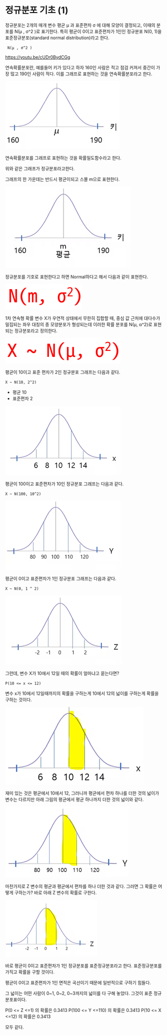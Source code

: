 # 정규분포 기초 (1)



정규분포는 2개의 매개 변수 평균 μ 과 표준편차 σ 에 대해 모양이 결정되고, 이때의 분포를 N(μ , σ^2 )로 표기한다. 특히 평균이 0이고 표준편차가 1인인 정규분포 N(0, 1)을 표준정규분포(standard normal distribution)라고 한다. 

```
 N(μ , σ^2 )
```


https://youtu.be/cUDr0BydCGg


연속확률분포란, 예를들어 키가 있다고 하자 160인 사람은 적고 점검 커져서 중간이 가장 많고 190인 사람이 적다. 이를 그래프로 표현하는 것을 연속확률분포라고 한다. 



![](../../.gitbook/assets/da/normal/normal03.png)


연속확률분포를 그래프로 표현하는 것을 확률밀도함수라고 한다. 

위와 같은 그래프가 정규분포라고한다. 


그래프의 한 가운데는 반드시 평균이되고 스몰 m으로 표현한다. 


![](../../.gitbook/assets/da/normal/normal04.png)



정규분포를 기호로 표현한다고 하면 Normal하다고 해서 다음과 같이 표현한다. 

![](../../.gitbook/assets/da/normal/normal07.png)



1차 연속형 확률 변수 X가 우연적 상태에서 무한히 집합할 때, 중심 값 근처에 대다수가 밀집되는 좌우 대칭의 종 모양분포가 형성되는데 이러한 확률 분포를 
N(μ, α^2)로 표현되는 정규분포라고 정의한다. 


![](../../.gitbook/assets/da/normal/normal06.png)



평균이 10이고 표준 편차가 2인 정규분포 그래프는 다음과 같다. 

```
X ~ N(10, 2^2)
```
* 평균 10 
* 표준편차 2 


![](../../.gitbook/assets/da/normal/normal08.png)




평균이 100이고 표준편차가 10인 정규분포 그래프는 다음과 같다. 
```
X ~ N(100, 10^2)
```

![](../../.gitbook/assets/da/normal/normal09.png)




평균이 0이고 표준편차가 1인 정규분포 그래프는 다음과 같다. 


```
X ~ N(0, 1 ^ 2)
```

![](../../.gitbook/assets/da/normal/normal10.png)


그런데, 변수 X가 10에서 12일 때의 확률이 얼마냐고 묻는다면? 


```
P(10 <= x <= 12) 
```

변수 x가 10에서 12일때까지의 확률을 구하는게 10에서 12의 넓이를 구하는게 확률을 구하는 것이다. 

![](../../.gitbook/assets/da/normal/normal11.png)


재미 있는 것은 평균에서 10에서 12, 그러니까 평균에서 편차 하나를 더한 것의 넓이가 변수는 다르지만 아래 그림의 평균에서 평균 하나까지 더한 것의 넓이와 같다. 



![](../../.gitbook/assets/da/normal/normal12.png)

마찬가지로 Z 변수의 평균과 평균에서 편차를 하나 더한 것과 같다. 그러면 그 확률은 어떻게 구하는가? 
바로 아래 Z 변수의 확률로 구한다. 

![](../../.gitbook/assets/da/normal/normal13.png)




바로 평균이 0이고 표준편차가 1인 정규분포를 표준정규분포라고 한다.  표준정규분포를 가직고 확률을 구할 것이다. 

평균이 0이고 표준편차가 1인 면적은 곡선이기 때문에 일반적으로 구하기 힘들다. 

그 넓이는 어떤 사람이 0~1, 0~2, 0~3까지의 넓이를 다 구해 놓았다. 
그것이 표준 정규 분포표이다. 


P(0 <= Z <=1) 의 확률은 0.3413 
P(100 <= Y <=110) 의 확률은 0.3413 
P(10 <= X <=12) 의 확률은 0.3413 

모두 같다. 



